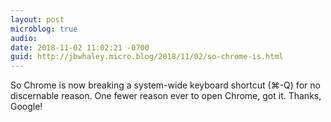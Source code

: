 ```yaml
---
layout: post
microblog: true
audio: 
date: 2018-11-02 11:02:21 -0700
guid: http://jbwhaley.micro.blog/2018/11/02/so-chrome-is.html
---
```

So Chrome is now breaking a system-wide keyboard shortcut (⌘-Q) for no discernable reason. One fewer reason ever to open Chrome, got it. Thanks, Google!
